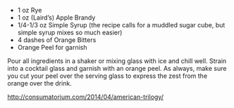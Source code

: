 - 1 oz Rye
- 1 oz (Laird’s) Apple Brandy
- 1/4-1/3 oz Simple Syrup (the recipe calls for a muddled sugar cube, but simple syrup mixes so much easier)
- 4 dashes of Orange Bitters
- Orange Peel for garnish


Pour all ingredients in a shaker or mixing glass with ice and chill well. Strain into a cocktail glass and garnish with an orange peel. As always, make sure you cut your peel over the serving glass to express the zest from the orange over the drink.

http://consumatorium.com/2014/04/american-trilogy/
